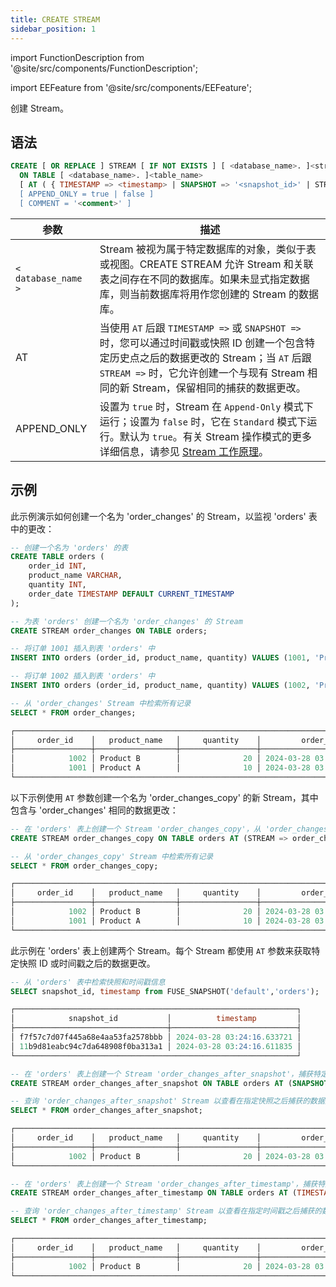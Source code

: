 ```yaml
---
title: CREATE STREAM
sidebar_position: 1
---
```

import FunctionDescription from '@site/src/components/FunctionDescription';

<FunctionDescription description="Introduced or updated: v1.2.391"/>

import EEFeature from '@site/src/components/EEFeature';

<EEFeature featureName='STREAM'/>

创建 Stream。

## 语法

```sql
CREATE [ OR REPLACE ] STREAM [ IF NOT EXISTS ] [ <database_name>. ]<stream_name> 
  ON TABLE [ <database_name>. ]<table_name> 
  [ AT ( { TIMESTAMP => <timestamp> | SNAPSHOT => '<snapshot_id>' | STREAM => '<existing_stream_name> } ) ]
  [ APPEND_ONLY = true | false ]
  [ COMMENT = '<comment>' ]
```

| 参数                | 描述                                                                                                                                                                                                                                                                                                                         |
|---------------------|-----------------------------------------------------------------------------------------------------------------------------------------------------------------------------------------------------------------------------------------------------------------------------------------------------------------------------------|
| `< database_name >` | Stream 被视为属于特定数据库的对象，类似于表或视图。CREATE STREAM 允许 Stream 和关联表之间存在不同的数据库。如果未显式指定数据库，则当前数据库将用作您创建的 Stream 的数据库。                                                                                                                                                               |
| AT                  | 当使用 `AT` 后跟 `TIMESTAMP =>` 或 `SNAPSHOT =>` 时，您可以通过时间戳或快照 ID 创建一个包含特定历史点之后的数据更改的 Stream；当 `AT` 后跟 `STREAM =>` 时，它允许创建一个与现有 Stream 相同的新 Stream，保留相同的捕获的数据更改。 |
| APPEND_ONLY         | 设置为 `true` 时，Stream 在 `Append-Only` 模式下运行；设置为 `false` 时，它在 `Standard` 模式下运行。默认为 `true`。有关 Stream 操作模式的更多详细信息，请参见 [Stream 工作原理](/guides/load-data/continuous-data-pipelines/stream#how-stream-works)。                                                                                               |

## 示例

此示例演示如何创建一个名为 'order_changes' 的 Stream，以监视 'orders' 表中的更改：

```sql
-- 创建一个名为 'orders' 的表
CREATE TABLE orders (
    order_id INT,
    product_name VARCHAR,
    quantity INT,
    order_date TIMESTAMP DEFAULT CURRENT_TIMESTAMP
);

-- 为表 'orders' 创建一个名为 'order_changes' 的 Stream
CREATE STREAM order_changes ON TABLE orders;

-- 将订单 1001 插入到表 'orders' 中
INSERT INTO orders (order_id, product_name, quantity) VALUES (1001, 'Product A', 10);

-- 将订单 1002 插入到表 'orders' 中
INSERT INTO orders (order_id, product_name, quantity) VALUES (1002, 'Product B', 20);

-- 从 'order_changes' Stream 中检索所有记录
SELECT * FROM order_changes;

┌───────────────────────────────────────────────────────────────────────────────────────────────────────────────────────────────────────────────────────────────┐
│     order_id    │   product_name   │     quantity    │         order_date         │ change$action │ change$is_update │              change$row_id             │
├─────────────────┼──────────────────┼─────────────────┼────────────────────────────┼───────────────┼──────────────────┼────────────────────────────────────────┤
│            1002 │ Product B        │              20 │ 2024-03-28 03:24:16.629135 │ INSERT        │ false            │ acb58bd6bb4243a4bf0832bf570b38c2000000 │
│            1001 │ Product A        │              10 │ 2024-03-28 03:24:16.539178 │ INSERT        │ false            │ b93a15e694db4134ab5a23afa8c92b20000000 │
└───────────────────────────────────────────────────────────────────────────────────────────────────────────────────────────────────────────────────────────────┘
```

以下示例使用 `AT` 参数创建一个名为 'order_changes_copy' 的新 Stream，其中包含与 'order_changes' 相同的数据更改：

```sql
-- 在 'orders' 表上创建一个 Stream 'order_changes_copy'，从 'order_changes' 复制数据更改
CREATE STREAM order_changes_copy ON TABLE orders AT (STREAM => order_changes);

-- 从 'order_changes_copy' Stream 中检索所有记录
SELECT * FROM order_changes_copy;

┌───────────────────────────────────────────────────────────────────────────────────────────────────────────────────────────────────────────────────────────────┐
│     order_id    │   product_name   │     quantity    │         order_date         │ change$action │ change$is_update │              change$row_id             │
├─────────────────┼──────────────────┼─────────────────┼────────────────────────────┼───────────────┼──────────────────┼────────────────────────────────────────┤
│            1002 │ Product B        │              20 │ 2024-03-28 03:24:16.629135 │ INSERT        │ false            │ acb58bd6bb4243a4bf0832bf570b38c2000000 │
│            1001 │ Product A        │              10 │ 2024-03-28 03:24:16.539178 │ INSERT        │ false            │ b93a15e694db4134ab5a23afa8c92b20000000 │
└───────────────────────────────────────────────────────────────────────────────────────────────────────────────────────────────────────────────────────────────┘
```

此示例在 'orders' 表上创建两个 Stream。每个 Stream 都使用 `AT` 参数来获取特定快照 ID 或时间戳之后的数据更改。

```sql
-- 从 'orders' 表中检索快照和时间戳信息
SELECT snapshot_id, timestamp from FUSE_SNAPSHOT('default','orders');

┌───────────────────────────────────────────────────────────────┐
│            snapshot_id           │          timestamp         │
├──────────────────────────────────┼────────────────────────────┤
│ f7f57c7d07f445a68e4aa53fa2578bbb │ 2024-03-28 03:24:16.633721 │
│ 11b9d81eabc94c7da648908f0ba313a1 │ 2024-03-28 03:24:16.611835 │
└───────────────────────────────────────────────────────────────┘

-- 在 'orders' 表上创建一个 Stream 'order_changes_after_snapshot'，捕获特定快照之后的数据更改
CREATE STREAM order_changes_after_snapshot ON TABLE orders AT (SNAPSHOT => '11b9d81eabc94c7da648908f0ba313a1');

-- 查询 'order_changes_after_snapshot' Stream 以查看在指定快照之后捕获的数据更改
SELECT * FROM order_changes_after_snapshot;

┌───────────────────────────────────────────────────────────────────────────────────────────────────────────────────────────────────────────────────────────────┐
│     order_id    │   product_name   │     quantity    │         order_date         │ change$action │ change$is_update │              change$row_id             │
├─────────────────┼──────────────────┼─────────────────┼────────────────────────────┼───────────────┼──────────────────┼────────────────────────────────────────┤
│            1002 │ Product B        │              20 │ 2024-03-28 03:24:16.629135 │ INSERT        │ false            │ acb58bd6bb4243a4bf0832bf570b38c2000000 │
└───────────────────────────────────────────────────────────────────────────────────────────────────────────────────────────────────────────────────────────────┘

-- 在 'orders' 表上创建一个 Stream 'order_changes_after_timestamp'，捕获特定时间戳之后的数据更改
CREATE STREAM order_changes_after_timestamp ON TABLE orders AT (TIMESTAMP => '2024-03-28 03:24:16.611835'::TIMESTAMP);

-- 查询 'order_changes_after_timestamp' Stream 以查看在指定时间戳之后捕获的数据更改
SELECT * FROM order_changes_after_timestamp;

┌───────────────────────────────────────────────────────────────────────────────────────────────────────────────────────────────────────────────────────────────┐
│     order_id    │   product_name   │     quantity    │         order_date         │ change$action │ change$is_update │              change$row_id             │
├─────────────────┼──────────────────┼─────────────────┼────────────────────────────┼───────────────┼──────────────────┼────────────────────────────────────────┤
│            1002 │ Product B        │              20 │ 2024-03-28 03:24:16.629135 │ INSERT        │ false            │ acb58bd6bb4243a4bf0832bf570b38c2000000 │
└───────────────────────────────────────────────────────────────────────────────────────────────────────────────────────────────────────────────────────────────┘
```